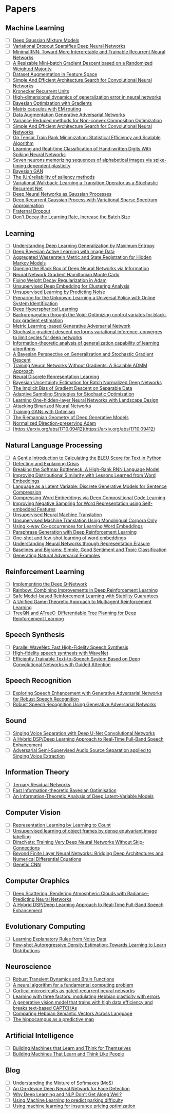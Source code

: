 # Papers

## Machine Learning

- [ ] [Deep Gaussian Mixture Models](https://arxiv.org/abs/1711.06929)
- [ ] [Variational Dropout Sparsifies Deep Neural Networks](https://arxiv.org/abs/1701.05369)
- [ ] [MinimalRNN: Toward More Interpretable and Trainable Recurrent Neural Networks](https://arxiv.org/abs/1711.06788)
- [ ] [A Resizable Mini-batch Gradient Descent based on a Randomized Weighted Majority](https://arxiv.org/abs/1711.06424)
- [ ] [Dataset Augmentation in Feature Space](https://arxiv.org/abs/1702.05538)
- [ ] [Simple And Efficient Architecture Search for Convolutional Neural Networks](https://arxiv.org/abs/1711.04528)
- [ ] [Kronecker Recurrent Units](https://arxiv.org/abs/1705.10142)
- [ ] [High-dimensional dynamics of generalization error in neural networks](https://arxiv.org/abs/1710.03667)
- [ ] [Bayesian Optimization with Gradients](https://arxiv.org/abs/1703.04389)
- [ ] [Matrix capsules with EM routing](https://openreview.net/forum?id=HJWLfGWRb)
- [ ] [Data Augmentation Generative Adversarial Networks](https://arxiv.org/abs/1711.04340)
- [ ] [Variance Reduced methods for Non-convex Composition Optimization](https://arxiv.org/abs/1711.04416)
- [ ] [Simple And Efficient Architecture Search for Convolutional Neural Networks](https://arxiv.org/abs/1711.04528)
- [ ] [On Tensor Train Rank Minimization: Statistical Efficiency and Scalable Algorithm](https://arxiv.org/abs/1708.00132)
- [ ] [Learning and Real-time Classification of Hand-written Digits With Spiking Neural Networks](https://arxiv.org/abs/1711.03637)
- [ ] [Seven neurons memorizing sequences of alphabetical images via spike-timing dependent plasticity](https://www.nature.com/articles/srep14149)
- [ ] [Bayesian GAN](https://arxiv.org/abs/1705.09558)
- [ ] [The (Un)reliability of saliency methods](https://arxiv.org/abs/1711.00867)
- [ ] [Variational Walkback: Learning a Transition Operator as a Stochastic Recurrent Net](https://arxiv.org/abs/1711.02282)
- [ ] [Deep Neural Networks as Gaussian Processes](https://arxiv.org/abs/1711.00165)
- [ ] [Deep Recurrent Gaussian Process with Variational Sparse Spectrum Approximation](https://arxiv.org/abs/1711.00799)
- [ ] [Fraternal Dropout](https://arxiv.org/abs/1711.00066)
- [ ] [Don't Decay the Learning Rate, Increase the Batch Size](https://arxiv.org/abs/1711.00489)

## Learning

- [ ] [Understanding Deep Learning Generalization by Maximum Entropy](https://arxiv.org/abs/1711.07758)
- [ ] [Deep Bayesian Active Learning with Image Data](https://arxiv.org/abs/1703.02910)
- [ ] [Aggregated Wasserstein Metric and State Registration for Hidden Markov Models](https://arxiv.org/abs/1711.05792)
- [ ] [Opening the Black Box of Deep Neural Networks via Information](https://arxiv.org/abs/1703.00810)
- [ ] [Neural Network Gradient Hamiltonian Monte Carlo](https://arxiv.org/abs/1711.05307)
- [ ] [Fixing Weight Decay Regularization in Adam](https://arxiv.org/abs/1711.05101)
- [ ] [Unsupervised Deep Embedding for Clustering Analysis](https://arxiv.org/abs/1511.06335)
- [ ] [Unsupervised Learning by Predicting Noise](https://arxiv.org/abs/1704.05310)
- [ ] [Preparing for the Unknown: Learning a Universal Policy with Online System Identification](https://arxiv.org/abs/1702.02453)
- [ ] [Deep Hyperspherical Learning](https://arxiv.org/abs/1711.03189)
- [ ] [Backpropagation through the Void: Optimizing control variates for black-box gradient estimation](https://arxiv.org/abs/1711.00123)
- [ ] [Metric Learning-based Generative Adversarial Network](https://arxiv.org/abs/1711.02792)
- [ ] [Stochastic gradient descent performs variational inference, converges to limit cycles for deep networks](https://arxiv.org/abs/1710.11029)
- [ ] [Information-theoretic analysis of generalization capability of learning algorithms](https://arxiv.org/abs/1705.07809)
- [ ] [A Bayesian Perspective on Generalization and Stochastic Gradient Descent](https://arxiv.org/abs/1710.06451)
- [ ] [Training Neural Networks Without Gradients: A Scalable ADMM Approach](https://arxiv.org/abs/1605.02026)
- [ ] [Neural Discrete Representation Learning](https://arxiv.org/abs/1711.00937)
- [ ] [Bayesian Uncertainty Estimation for Batch Normalized Deep Networks](https://openreview.net/forum?id=BJlrSmbAZ&noteId=BJlrSmbAZ)
- [ ] [The Implicit Bias of Gradient Descent on Separable Data](https://arxiv.org/abs/1710.10345)
- [ ] [Adaptive Sampling Strategies for Stochastic Optimization](https://arxiv.org/abs/1710.11258)
- [ ] [Learning One-hidden-layer Neural Networks with Landscape Design](https://arxiv.org/abs/1711.00501)
- [ ] [Attacking Binarized Neural Networks](https://arxiv.org/abs/1711.00449)
- [ ] [Training GANs with Optimism](https://arxiv.org/abs/1711.00141)
- [ ] [The Riemannian Geometry of Deep Generative Models](https://arxiv.org/abs/1711.08014)
- [ ] [Normalized Direction-preserving Adam](https://arxiv.org/abs/1709.04546)
- [ ] [https://arxiv.org/abs/1710.09412](https://arxiv.org/abs/1710.09412)

## Natural Language Processing

- [ ] [A Gentle Introduction to Calculating the BLEU Score for Text in Python](https://machinelearningmastery.com/calculate-bleu-score-for-text-python/)
- [ ] [Detecting and Explaining Crisis](https://arxiv.org/abs/1705.09585)
- [ ] [Breaking the Softmax Bottleneck: A High-Rank RNN Language Model](https://arxiv.org/abs/1711.03953)
- [ ] [Improving Distributional Similarity with Lessons Learned from Word Embeddings](http://www.aclweb.org/anthology/Q15-1016)
- [ ] [Language as a Latent Variable: Discrete Generative Models for Sentence Compression](https://arxiv.org/abs/1609.07317)
- [ ] [Compressing Word Embeddings via Deep Compositional Code Learning](https://arxiv.org/abs/1711.01068)
- [ ] [Improving Negative Sampling for Word Representation using Self-embedded Features](https://arxiv.org/abs/1710.09805)
- [ ] [Unsupervised Neural Machine Translation](https://arxiv.org/abs/1710.11041)
- [ ] [Unsupervised Machine Translation Using Monolingual Corpora Only](https://arxiv.org/abs/1711.00043)
- [ ] [Using k-way Co-occurrences for Learning Word Embeddings](https://arxiv.org/abs/1709.01199)
- [ ] [Paraphrase Generation with Deep Reinforcement Learning](https://arxiv.org/abs/1711.00279)
- [ ] [One-shot and few-shot learning of word embeddings](https://arxiv.org/abs/1710.10280)
- [ ] [Understanding Neural Networks through Representation Erasure](https://arxiv.org/abs/1612.08220)
- [ ] [Baselines and Bigrams: Simple, Good Sentiment and Topic Classification](https://www.aclweb.org/anthology/P12-2018)
- [ ] [Generating Natural Adversarial Examples](https://arxiv.org/abs/1710.11342)

## Reinforcement Learning

- [ ] [Implementing the Deep Q-Network](https://arxiv.org/abs/1711.07478)
- [ ] [Rainbow: Combining Improvements in Deep Reinforcement Learning](https://arxiv.org/abs/1710.02298)
- [ ] [Safe Model-based Reinforcement Learning with Stability Guarantees](https://arxiv.org/abs/1705.08551)
- [ ] [A Unified Game-Theoretic Approach to Multiagent Reinforcement Learning](https://arxiv.org/abs/1711.00832)
- [ ] [TreeQN and ATreeC: Differentiable Tree Planning for Deep Reinforcement Learning](https://arxiv.org/abs/1710.11417)

## Speech Synthesis 

- [ ] [Parallel WaveNet: Fast High-Fidelity Speech Synthesis](https://deepmind.com/documents/131/Distilling_WaveNet.pdf)
- [ ] [High-fidelity speech synthesis with WaveNet](https://deepmind.com/blog/high-fidelity-speech-synthesis-wavenet/)
- [ ] [Efficiently Trainable Text-to-Speech System Based on Deep Convolutional Networks with Guided Attention](https://arxiv.org/abs/1710.08969)

## Speech Recognition

- [ ] [Exploring Speech Enhancement with Generative Adversarial Networks for Robust Speech Recognition](https://arxiv.org/abs/1711.05747)
- [ ] [Robust Speech Recognition Using Generative Adversarial Networks](https://arxiv.org/abs/1711.01567)

## Sound

- [ ] [Singing Voice Separation with Deep U-Net Convolutional Networks](https://ismir2017.smcnus.org/wp-content/uploads/2017/10/171_Paper.pdf)
- [ ] [A Hybrid DSP/Deep Learning Approach to Real-Time Full-Band Speech Enhancement](https://arxiv.org/abs/1709.08243)
- [ ] [Adversarial Semi-Supervised Audio Source Separation applied to Singing Voice Extraction](https://arxiv.org/abs/1711.00048)

## Information Theory

- [ ] [Ternary Residual Networks](https://arxiv.org/abs/1707.04679)
- [ ] [Fast Information-theoretic Bayesian Optimisation](https://arxiv.org/abs/1711.00673)
- [ ] [An Information-Theoretic Analysis of Deep Latent-Variable Models](https://arxiv.org/abs/1711.00464)

## Computer Vision

- [ ] [Representation Learning by Learning to Count](https://arxiv.org/abs/1708.06734)
- [ ] [Unsupervised learning of object frames by dense equivariant image labelling](https://arxiv.org/abs/1706.02932)
- [ ] [DiracNets: Training Very Deep Neural Networks Without Skip-Connections](https://arxiv.org/abs/1706.00388v1)
- [ ] [Beyond Finite Layer Neural Networks: Bridging Deep Architectures and Numerical Differential Equations](https://arxiv.org/abs/1710.10121)
- [ ] [Genetic CNN](https://arxiv.org/abs/1703.01513)

## Computer Graphics

- [ ] [Deep Scattering: Rendering Atmospheric Clouds with Radiance-Predicting Neural Networks](https://arxiv.org/abs/1709.05418)
- [ ] [A Hybrid DSP/Deep Learning Approach to Real-Time Full-Band Speech Enhancement](http://web340.server8.webgo24.de/pirk_info/papers/Pirk.etal-2017-WoodCombustion.pdf)

## Evolutionary Computing

- [ ] [Learning Explanatory Rules from Noisy Data](https://arxiv.org/abs/1711.04574)
- [ ] [Few-shot Autoregressive Density Estimation: Towards Learning to Learn Distributions](https://arxiv.org/abs/1710.10304)

## Neuroscience

- [ ] [Robust Transient Dynamics and Brain Functions](https://www.ncbi.nlm.nih.gov/pmc/articles/PMC3116137/)
- [ ] [A neural algorithm for a fundamental computing problem](https://www.biorxiv.org/content/early/2017/08/25/180471.full.pdf+html)
- [ ] [Cortical microcircuits as gated-recurrent neural networks](https://arxiv.org/abs/1711.02448)
- [ ] [Learning with three factors: modulating Hebbian plasticity with errors](https://www.ncbi.nlm.nih.gov/pubmed/28918313)
- [ ] [A generative vision model that trains with high data efficiency and breaks text-based CAPTCHAs](http://science.sciencemag.org/content/early/2017/10/25/science.aag2612)
- [ ] [Comparing Hebbian Semantic Vectors Across Language](https://kiranvodrahalli.github.io/projects/neu330paper.pdf)
- [ ] [The hippocampus as a predictive map](https://www.nature.com/articles/nn.4650)

## Artificial Intelligence

- [ ] [Building Machines that Learn and Think for Themselves](https://arxiv.org/abs/1711.08378)
- [ ] [Building Machines That Learn and Think Like People](https://arxiv.org/abs/1604.00289)

## Blog

- [ ] [Understanding the Mixture of Softmaxes (MoS)](http://smerity.com/articles/2017/mixture_of_softmaxes.html)
- [ ] [An On-device Deep Neural Network for Face Detection](https://machinelearning.apple.com/2017/11/16/face-detection.html)
- [ ] [Why Deep Learning and NLP Don't Get Along Well?](https://www.linkedin.com/pulse/why-deep-learning-nlp-dont-get-along-well-riza-c-berkan-ph-d/)
- [ ] [Using Machine Learning to predict parking difficulty](https://research.googleblog.com/2017/02/using-machine-learning-to-predict.html)
- [ ] [Using machine learning for insurance pricing optimization](https://cloud.google.com/blog/big-data/2017/03/using-machine-learning-for-insurance-pricing-optimization)
